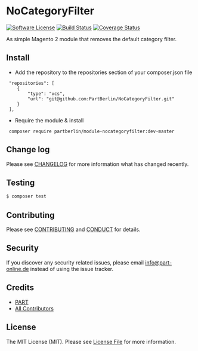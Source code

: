 # NoCategoryFilter

[![Software License][ico-license]](LICENSE.md)
[![Build Status][ico-travis]][link-travis]
[![Coverage Status][ico-coverall]][link-coveralls]

As simple Magento 2 module that removes the default category filter.

## Install

* Add the repository to the repositories section of your composer.json file
```
 "repositories": [
    {
        "type": "vcs",
        "url": "git@github.com:PartBerlin/NoCategoryFilter.git"
    }
 ],
```
* Require the module & install
```
 composer require partberlin/module-nocategoryfilter:dev-master
```

## Change log

Please see [CHANGELOG](CHANGELOG.md) for more information what has changed recently.

## Testing

``` bash
$ composer test
```

## Contributing

Please see [CONTRIBUTING](CONTRIBUTING.md) and [CONDUCT](CONDUCT.md) for details.

## Security

If you discover any security related issues, please email info@part-online.de instead of using the issue tracker.

## Credits

- [PART][link-author]
- [All Contributors][link-contributors]

## License

The MIT License (MIT). Please see [License File](LICENSE.md) for more information.

[ico-license]: https://img.shields.io/github/license/PartBerlin/NoCategoryFilter.svg?style=flat-square
[ico-travis]: https://img.shields.io/travis/PartBerlin/NoCategoryFilter/master.svg?style=flat-square
[ico-coverall]: https://img.shields.io/coveralls/PartBerlin/NoCategoryFilter.svg?style=flat-square

[link-travis]: https://travis-ci.org/PartBerlin/NoCategoryFilter
[link-coveralls]: https://coveralls.io/github/PartBerlin/NoCategoryFilter
[link-author]: https://part.berlin/
[link-contributors]: ../../contributors
